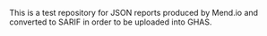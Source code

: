 
This is a test repository for JSON reports produced by Mend.io and converted to SARIF in order to be uploaded into GHAS.
